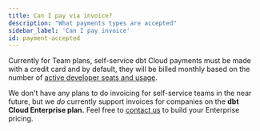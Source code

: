 ```yaml
---
title: Can I pay via invoice?
description: "What payments types are accepted"
sidebar_label: 'Can I pay invoice'
id: payment-accepted
---
```


Currently for Team plans, self-service dbt Cloud payments must be made with a credit card and by default, they will be billed monthly based on the number of [active developer seats and usage](/docs/cloud/billing).

We don't have any plans to do invoicing for self-service teams in the near future, but we *do* currently support invoices for companies on the **dbt Cloud Enterprise plan.** Feel free to [contact us](https://www.getdbt.com/contact) to build your Enterprise pricing.

